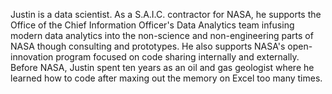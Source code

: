 Justin is a data scientist. As a S.A.I.C. contractor for NASA, he supports the Office of the Chief Information Officer's Data Analytics team infusing modern data analytics into the non-science and non-engineering parts of NASA though consulting and prototypes. He also supports NASA's open-innovation program focused on code sharing internally and externally. Before NASA, Justin spent ten years as an oil and gas geologist where he learned how to code after maxing out the memory on Excel too many times. 
